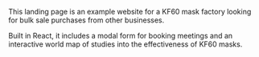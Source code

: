 This landing page is an example website for a KF60 mask factory looking for bulk sale purchases from other businesses.

Built in React, it includes a modal form for booking meetings and an interactive world map of studies into the effectiveness of KF60 masks.
